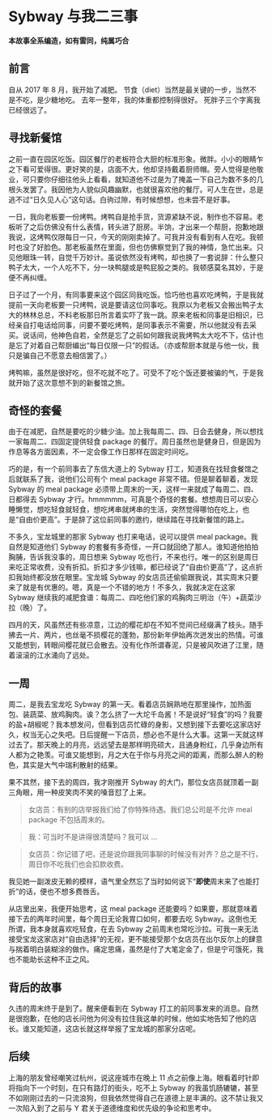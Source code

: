 # Sybway 与我二三事

**本故事全系编造，如有雷同，纯属巧合**

## 前言

自从 2017 年 8 月，我开始了减肥。
节食（diet）当然是最关键的一步，当然不是不吃，是少糖地吃。
去年一整年，我的体重都控制得很好。
死胖子三个字离我已经很远了。

## 寻找新餐馆

之前一直在园区吃饭。园区餐厅的老板符合大厨的标准形象。微胖。小小的眼睛乍之下看可爱得很。更好笑的是，店面不大，他却坚持戴着厨师帽。旁人觉得是他敬业，可只要你仔细往他头上看看，就知道他不过是为了掩盖一下自己为数不多的几根头发罢了。我因他为人貌似风趣幽默，也就很喜欢他的餐厅。可人生在世，总是逃不过“日久见人心”这句话。白驹过隙，有时候想想，也未尝不是好事。

一日，我向老板要一份烤鸭。烤鸭自是抢手货，货源紧缺不说，制作也不容易。老板听了之后仿佛没有什么表情，转头进了厨房。半饷，才出来一个帮厨，抱歉地跟我说，这烤鸭仅限每日一只，今天的刚刚卖掉了。可我并没有看到有人在吃。我顿时也没了好脸色。那老板虽然在里面，但也仿佛察觉到了我的神情，急忙出来。只见他眼珠一转，自觉千万妙计。虽说依然没有烤鸭，却也换了一套说辞：什么整只鸭子太大，一个人吃不下，分一块鸭腿或是鸭屁股之类的。我顿感莫名其妙，于是便不再纠缠。

日子过了一个月，有同事要来这个园区同我吃饭。恰巧他也喜欢吃烤鸭，于是我就提前一天向老板要一只烤鸭，说是要请这位同事吃。我原以为老板又会搬出鸭子太大的林林总总，不料老板那日所言着实吓了我一跳。原来老板和同事是旧相识，已经亲自打电话给同事，问要不要吃烤鸭，是同事表示不需要，所以他就没有去采买。说话间，他神色自若，全然是忘了之前如何跟我说我烤鸭太大吃不下，估计也是忘了对着自己帮厨编出“每日仅限一只”的假话。（亦或帮厨本就是与他一伙，我只是骗自己不愿意去相信罢了。）

烤鸭嘛，虽然是很好吃，但不吃就不吃了。可受不了吃个饭还要被骗的气，于是我就开始了这次意想不到的新餐馆之旅。

## 奇怪的套餐

由于在减肥，自然是要吃的少糖少油。加上我每周二、四、日会去健身，所以想找一家每周二、四固定提供轻食 package 的餐厅。周日虽然也是健身日，但是因为作息等各方面因素，不一定会像工作日那样在固定时间吃。

巧的是，有一个前同事去了东信大道上的 Sybway 打工，知道我在找轻食餐馆之后就联系了我，说他们公司有个 meal package 非常不错。但是聊着聊着，发现 Sybway 的 meal package 必须带上周末的一天，这样一来就成了每周二、四、日都得去 Sybway 才行。hmmmmm，可真是个奇怪的套餐。想想周日可以安心睡懒觉，想吃轻食就轻食，想吃烤串就烤串的生活，突然觉得哪怕在吃上，也是“自由价更高”。于是辞了这位前同事的邀约，继续踏在寻找新餐馆的路上。

不多久，宝龙城里的那家 Sybway 也打来电话，说可以提供 meal package。我自然是知道他们 Sybway 的套餐有多奇怪，一开口就回绝了那人。谁知道他拍拍胸脯，告诉我没事的，周日想来 Sybway 吃也行，不来也行。唯一的区别是周日来吃正常收费，没有折扣。折扣才多少钱嘛，都已经说了“自由价更高”了，这点折扣我始终都没放在眼里。宝龙城 Sybway 的女店员还偷偷跟我说，其实周末只要来了就是有优惠的。嗯，真是一个不错的地方！不多久，我就决定在这家 Sybway 继续我的减肥食谱：每周二、四吃他们家的鸡胸肉三明治（午）+蔬菜沙拉（晚）了。

四月的天，风虽然还有些凉意，江边的樱花却在不知不觉间已经缀满了枝头。随手拂去一片、两片，也丝毫不损樱花的蓬勃，那份新年伊始再次迸发出的热情。可谁又能想到，转眼间樱花就已会散去。没有化作所谓春泥，只是被风吹进了江里，随着滚滚的江水涌向了远处。

## 一周

周二，是我去宝龙吃 Sybway 的第一天。看着店员娴熟地在那里操作，加热面包、装蔬菜、放鸡胸肉。诶？怎么挤了一大坨千岛酱！不是说好“轻食”的吗？我要的盐+胡椒呢？我本想发问，但看到店员忙碌的身影，又想到接下去要吃这家店好久，权当无心之失吧。日后提醒一下店员，想必也不是什么大事。这第一天就这样过去了。那天晚上的月亮，远远望去是那样明亮硕大，且通身粉红，几乎身边所有人都为之艳羡。可谁又能想到，月之大在于你与月亮之间的距离，而那么醉人的粉色，其实是大气中瑞利散射的结果。

果不其然，接下去的周四，我才刚推开 Sybway 的大门，那位女店员就顶着一副三角眼，用一种皮笑肉不笑的嗓音怼了上来。

> 女店员：有别的店举报我们给了你特殊待遇。我们总公司是不允许 meal package 不包括周末的。

> 我：可当时不是讲得很清楚吗？我可以 ...

> 女店员：你记错了吧，还是说你跟我同事聊的时候没有对齐？总之是不行，周日你不吃我们也会扣款收费。

我见她一副泼皮无赖的模样，语气里全然忘了当时如何说下“**即使**周末来了也能打折”的话，便也不想多费唇舌。

从店里出来，我便开始思考，这 meal package 还能要吗？如果要，那就意味着接下去的两年时间里，每个周日无论我胃口如何，都要去吃 Sybway。这倒也无所谓，我本身就喜欢吃轻食，在去 Sybway 之前周末也常吃沙拉。可我一来无法接受宝龙这家店对“自由选择”的无视，更不能接受那个女店员在出尔反尔上的肆意与揣着明白装糊涂的做作。痛定思痛，虽然是付了大笔定金了，但是宁可饿死，我也不能助长这种不正之风。

## 背后的故事

久违的周末终于是到了。醒来便看到在 Sybway 打工的前同事发来的消息。自然是很抱歉，在他的店长问他为何没有拉住我这单的时候，他如实地告知了他的店长。谁又能知道，这店长就这样举报了宝龙城的那家分店呢。

## 后续

上海的朋友曾经嘲笑过杭州，说这座城市在晚上 11 点之前像上海。眼看着时针即将指向下一个时刻，在只有路灯的街头，吃不上 Sybway 的我虽饥肠辘辘，甚至不如刚刚过去的一只流浪狗，但我依然觉得自己在道德上是丰满的。这不禁让我又一次陷入到了之前与 Y 君关于道德维度和优先级的争论和思考中。